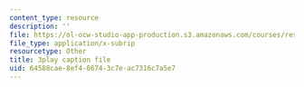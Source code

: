 ```yaml
---
content_type: resource
description: ''
file: https://ol-ocw-studio-app-production.s3.amazonaws.com/courses/res-6-012-introduction-to-probability-spring-2018/64588cae8ef486743c7eac7316c7a5e7_Cw2Lz5I3wk0.srt
file_type: application/x-subrip
resourcetype: Other
title: 3play caption file
uid: 64588cae-8ef4-8674-3c7e-ac7316c7a5e7
---
```

